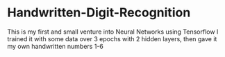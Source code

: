 # Handwritten-Digit-Recognition
This is my first and small venture into Neural Networks using Tensorflow I trained it with some data over 3 epochs with 2 hidden layers, then gave it my own handwritten numbers 1-6
